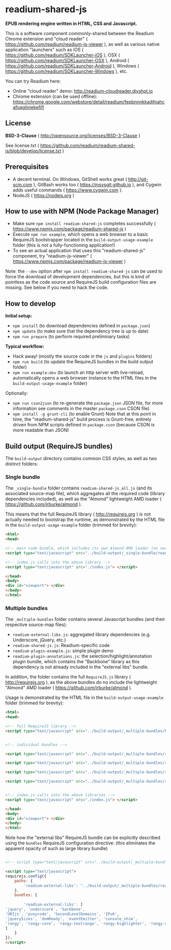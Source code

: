 # readium-shared-js

**EPUB rendering engine written in HTML, CSS and Javascript.**

This is a software component commonly-shared between the Readium Chrome extension and "cloud reader" ( https://github.com/readium/readium-js-viewer ),
as well as various native application "launchers" such as iOS ( https://github.com/readium/SDKLauncher-iOS ),
OSX ( https://github.com/readium/SDKLauncher-OSX ),
Android ( https://github.com/readium/SDKLauncher-Android ),
Windows ( https://github.com/readium/SDKLauncher-Windows ), etc.

You can try Readium here:

* Online "cloud reader" demo: http://readium-cloudreader.divshot.io
* Chrome extension (can be used offline): https://chrome.google.com/webstore/detail/readium/fepbnnnkkadjhjahcafoaglimekefifl


## License

**BSD-3-Clause** ( http://opensource.org/licenses/BSD-3-Clause )

See license.txt ( https://github.com/readium/readium-shared-js/blob/develop/license.txt )


## Prerequisites

* A decent terminal. On Windows, GitShell works great ( http://git-scm.com ), GitBash works too ( https://msysgit.github.io ), and Cygwin adds useful commands ( https://www.cygwin.com ).
* NodeJS ( https://nodejs.org )

## How to use with NPM (Node Package Manager)

* Make sure `npm install readium-shared-js` completes successfully ( https://www.npmjs.com/package/readium-shared-js )
* Execute `npm run example`, which opens a web browser to a basic RequireJS bootstrapper located in the `build-output-usage-example` folder (this is *not* a fully-functioning application!)
* To see an actual application that uses this "readium-shared-js" component, try "readium-js-viewer" ( https://www.npmjs.com/package/readium-js-viewer )

Note: the `--dev` option after `npm install readium-shared-js` can be used to force the download of development dependencies,
but this is kind of pointless as the code source and RequireJS build configuration files are missing.
See below if you need to hack the code.


## How to develop

**Initial setup:**

* `npm install` (to download dependencies defined in `package.json`)
* `npm update` (to make sure that the dependency tree is up to date)
* `npm run prepare` (to perform required preliminary tasks)

**Typical workflow:**

* Hack away! (mostly the source code in the `js` and `plugins` folders)
* `npm run build` (to update the RequireJS bundles in the build output folder)
* `npm run example:dev` (to launch an http server with live-reload, automatically opens a web browser instance to the HTML files in the `build-output-usage-example` folder)

Optionally:

* `npm run cson2json` (to re-generate the `package.json` JSON file, for more information see comments in the master `package.cson` CSON file)
* `npm install -g grunt-cli` (to enable Grunt) Note that at this point in time, the "readium-shared-js" build process is Grunt-free, entirely driven from NPM scripts defined in `package.cson` (because CSON is more readable than JSON)


## Build output (RequireJS bundles)

The `build-output` directory contains common CSS styles, as well as two distinct folders:

### Single bundle

The `_single-bundle` folder contains `readium-shared-js_all.js` (and its associated source-map file),
which aggregates all the required code (library dependencies included),
as well as the "Almond" lightweight AMD loader ( https://github.com/jrburke/almond ).

This means that the full RequireJS library ( http://requirejs.org ) is not actually needed to bootstrap the runtime,
as demonstrated by the HTML file in the `build-output-usage-example` folder (trimmed for brevity):

```html
<html>
<head>

<!-- main code bundle, which includes its own Almond AMD loader (no need for the full RequireJS library) -->
<script type="text/javascript" src="../build-output/_single-bundle/readium-shared-js_all.js"> </script>

<!-- index.js calls into the above library -->
<script type="text/javascript" src="./index.js"> </script>

</head>
<body>
<div id="viewport"> </div>
</body>
</html>
```

### Multiple bundles


The `_multiple-bundles` folder contains several Javascript bundles (and their respective source-map files):


* `readium-external-libs.js`: aggregated library dependencies (e.g. Underscore, jQuery, etc.)
* `readium-shared-js.js`: Readium-specific code
* `readium-plugin-example.js`: simple plugin demo
* `readium-plugin-annotations.js`: the selection/highlight/annotation plugin bundle, which contains the "Backbone" library as this dependency is not already included in the "external libs" bundle.

In addition, the folder contains the full `RequireJS.js` library ( http://requirejs.org ), as the above bundles do no include the lightweight "Almond" AMD loader ( https://github.com/jrburke/almond ).

Usage is demonstrated by the HTML file in the `build-output-usage-example` folder (trimmed for brevity):

```html
<html>
<head>

<!-- full RequireJS library -->
<script type="text/javascript" src="../build-output/_multiple-bundles/RequireJS.js"> </script>


<!-- individual bundles -->

<script type="text/javascript" src="../build-output/_multiple-bundles/readium-external-libs.js"> </script>

<script type="text/javascript" src="../build-output/_multiple-bundles/readium-shared-js.js"> </script>

<script type="text/javascript" src="../build-output/_multiple-bundles/readium-plugin-example.js"> </script>

<script type="text/javascript" src="../build-output/_multiple-bundles/readium-plugin-annotations.js"> </script>


<!-- index.js calls into the above libraries -->
<script type="text/javascript" src="./index.js"> </script>

</head>
<body>
<div id="viewport"> </div>
</body>
</html>
```


Note how the "external libs" RequireJS bundle can be explicitly described using the `bundles` RequireJS configuration directive:
(this eliminates the apparent opacity of such as large library bundle)


```html

<!-- script type="text/javascript" src="../build-output/_multiple-bundles/readium-external-libs.js"> </script -->

<script type="text/javascript">
requirejs.config({
    paths: {
        'readium-external-libs': "../build-output/_multiple-bundles/readium-external-libs"
    },
    bundles: {
        
        'readium-external-libs': [
'jquery', 'underscore', 'backbone',
'URIjs', 'punycode', 'SecondLevelDomains', 'IPv6',
'jquerySizes', 'domReady', 'eventEmitter', 'console_shim',
'rangy', 'rangy-core', 'rangy-textrange', 'rangy-highlighter', 'rangy-cssclassapplier', 'rangy-position'
]
    }
});
</script>
```